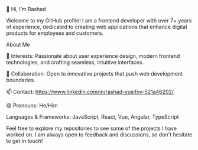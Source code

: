 👋 Hi, I’m Rashad

Welcome to my GitHub profile! I am a  frontend developer with over 7+ years of experience, dedicated to creating web applications that enhance digital products for employees and customers.

About Me

👀 Interests: Passionate about user experience design, modern frontend technologies, and crafting seamless, intuitive interfaces.

💼 Collaboration: Open to innovative projects that push web development boundaries.

📫 Contact: https://www.linkedin.com/in/rashad-yusifov-521a46202/

😄 Pronouns: He/Him

Languages & Frameworks: JavaScript, React, Vue, Angular, TypeScript

Feel free to explore my repositories to see some of the projects I have worked on. I am always open to feedback and discussions, so don't hesitate to get in touch!
